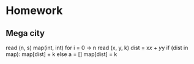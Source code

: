 # Homework
## Mega city
read (n, s)
map(int, int)
for i = 0 -> n
    read (x, y, k)
    dist = x*x + y*y
    if (dist in map):
        map[dist] + k
    else
        a = []
        map[dist] = k
        